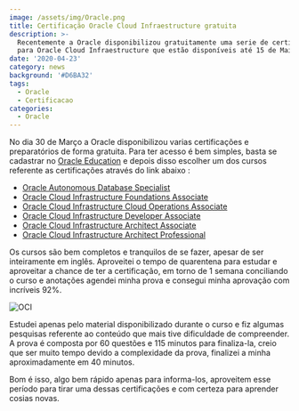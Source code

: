 ```yaml
---
image: /assets/img/Oracle.png
title: Certificação Oracle Cloud Infraestructure gratuita
description: >-
  Recentemente a Oracle disponibilizou gratuitamente uma serie de certificações
  para Oracle Cloud Infraestructure que estão disponíveis até 15 de Maio.
date: '2020-04-23'
category: news
background: '#D6BA32'
tags:
  - Oracle
  - Certificacao
categories:
  - Oracle
---
```

No dia 30 de Março a Oracle disponibilizou varias certificações e preparatórios de forma gratuita. Para ter acesso é bem simples, basta se cadastrar no [Oracle Education](https://profile.oracle.com/myprofile/account/create-account.jspx?pid=ou&nexturl=https://education.oracle.com/pt_BR/?source=:so:tw:or:awr:ocorp:) e depois disso escolher um dos cursos referente as certificações através do link abaixo :

* [Oracle Autonomous Database Specialist](https://learn.oracle.com/ols/learning-path/become-an-autonomous-database-specialist/35573/55666)
* [Oracle Cloud Infrastructure Foundations Associate](https://learn.oracle.com/ols/learning-path/understand-oci-foundations/35644/75258)
* [Oracle Cloud Infrastructure Cloud Operations Associate](https://learn.oracle.com/ols/learning-path/manage-oci-operations-associate/35644/60972)
* [Oracle Cloud Infrastructure Developer Associate](https://learn.oracle.com/ols/learning-path/become-oci-developer-associate/35644/75248)
* [Oracle Cloud Infrastructure Architect Associate](https://learn.oracle.com/ols/learning-path/become-oci-architect-associate/35644/75658)
* [Oracle Cloud Infrastructure Architect Professional](https://learn.oracle.com/ols/learning-path/become-oci-architect-professional/35644/35802)

Os cursos são bem completos e tranquilos de se fazer, apesar de ser inteiramente em inglês. Aproveitei o tempo de quarentena para estudar e aproveitar a chance de ter a certificação, em torno de 1 semana conciliando o curso e anotações agendei minha prova e consegui minha aprovação com incríveis 92%.

![OCI](/assets/img/OCI.jpeg "OCI")

Estudei apenas pelo material disponibilizado durante o curso e fiz algumas pesquisas referente ao conteúdo que mais tive dificuldade de compreender. A prova é composta por 60 questões e 115 minutos para finaliza-la, creio que ser muito tempo devido a complexidade da prova, finalizei a minha aproximadamente em 40 minutos.

Bom é isso, algo bem rápido apenas para informa-los, aproveitem esse período para tirar uma dessas certificações e com certeza para aprender cosias novas.
